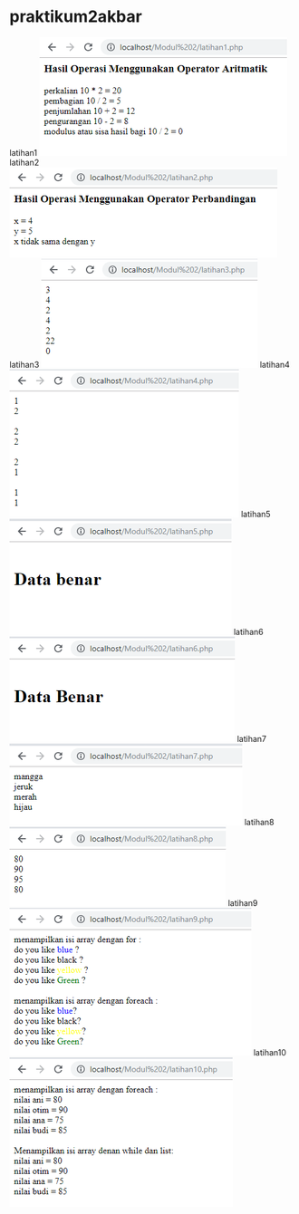 # praktikum2akbar
latihan1
![alt text](https://github.com/akbarpra/praktikum2akbar/blob/master/latihan1.PNG)
latihan2
![alt text](https://github.com/akbarpra/praktikum2akbar/blob/master/latihan2.PNG)
latihan3
![alt text](https://github.com/akbarpra/praktikum2akbar/blob/master/latihan3.PNG)
latihan4
![alt text](https://github.com/akbarpra/praktikum2akbar/blob/master/latihan4.PNG)
latihan5
![alt text](https://github.com/akbarpra/praktikum2akbar/blob/master/latihan5.PNG)
latihan6
![alt text](https://github.com/akbarpra/praktikum2akbar/blob/master/latihan6.PNG)
latihan7
![alt text](https://github.com/akbarpra/praktikum2akbar/blob/master/latihan7.PNG)
latihan8
![alt text](https://github.com/akbarpra/praktikum2akbar/blob/master/latihan8.PNG)
latihan9
![alt text](https://github.com/akbarpra/praktikum2akbar/blob/master/latihan9.PNG)
latihan10
![alt text](https://github.com/akbarpra/praktikum2akbar/blob/master/latihan10.PNG)
